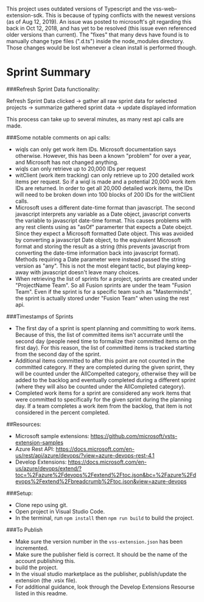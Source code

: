 This project uses outdated versions of Typescript and the vss-web-extension-sdk.
This is because of typing conflicts with the newest versions (as of Aug 12, 2019).
An issue was posted to microsoft's git regarding this back in Oct 12, 2018,
and has yet to be resolved (this issue even referenced older versions than current).
The "fixes" that many devs have found is to manually change type files (".d.ts") inside the
node_modules directory. Those changes would be lost whenever a clean install is
performed though.

# Sprint Summary

###Refresh Sprint Data functionality:

Refresh Sprint Data clicked -> gather all raw sprint data for selected projects
-> summarize gathered sprint data -> update displayed information

This process can take up to several minutes, as many rest api calls are made.

###Some notable comments on api calls:
- wiqls can only get work item IDs. Microsoft documentation says otherwise. However,
this has been a known "problem" for over a year, and Microsoft has not changed anything.
- wiqls can only retrieve up to 20,000 IDs per request
- witClient (work item tracking) can only retrieve up to 200 detailed work items per request.
So if a wiql is made and a potential 20,000 work item IDs are returned. In order to get all
20,000 detailed work items, the IDs will need to be broken down into 100 blocks of 200 IDs for the
witClient calls.
- Microsoft uses a different date-time format than javascript. The second javascript interprets
any variable as a Date object, javascript converts the variable to javascript date-time format.
This causes problems with any rest clients using as "asOf" paramerter that expects a Date obejct.
Since they expect a Microsoft formatted Date object. This was avoided by converting a javascript
Date object, to the equivalent Microsoft format and storing the result as a string (this prevents
javascript from converting the date-time information back into javascript format). Methods
requiring a Date parameter were instead passed the string version as "any". This is not the most
elegant tactic, but playing keep-away with javascript doesn't leave many choices.
- When retrieving the list of sprints for a project, sprints are created under "ProjectName Team".
So all Fusion sprints are under the team "Fusion Team". Even if the sprint is for a specific team
such as "Masterminds", the sprint is actually stored under "Fusion Team" when using the rest api.

###Timestamps of Sprints

- The first day of a sprint is spent planning and committing to work items. Because of this, the list
of committed items isn't accurrate until the second day (people need time to formalize their committed 
items on the first day). For this reason, the list of committed items is tracked starting from the second
day of the sprint.
 - Additional items committed to after this point are not counted in the committed category.
If they are completed during the given sprint, they will be counted under the AllCompelted category, otherwise
they will be added to the backlog and eventually completed during a different sprint (where they will also be
counted under the AllCompleted category).
- Completed work items for a sprint are considered any work items that were committed to specifically for
the given sprint during the planning day. If a team completes a work item from the backlog, that item is not
considered in the percent completed.

##Resources:
- Microsoft sample extensions: https://github.com/microsoft/vsts-extension-samples
- Azure Rest API: https://docs.microsoft.com/en-us/rest/api/azure/devops/?view=azure-devops-rest-4.1
- Develop Extensions: https://docs.microsoft.com/en-us/azure/devops/extend/?toc=%2Fazure%2Fdevops%2Fextend%2Ftoc.json&bc=%2Fazure%2Fdevops%2Fextend%2Fbreadcrumb%2Ftoc.json&view=azure-devops

###Setup:
- Clone repo using git.
- Open project in Visual Studio Code.
- In the terminal, run `npm install` then `npm run build` to build the project.

###To Publish
- Make sure the version number in the `vss-extension.json` has been incremented.
- Make sure the publisher field is correct. It should be the name of the account publishing this.
- build the project.
- In the visual studio marketplace as the publisher, publish/update the extension (the .vsix file).
- For additional guidance, look through the Develop Extensions Resourse listed in this readme.
